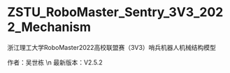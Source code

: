 # ZSTU_RoboMaster_Sentry_3V3_2022_Mechanism
浙江理工大学RoboMaster2022高校联盟赛（3V3）哨兵机器人机械结构模型

作者：吴世栋 \n
最新版本：V2.5.2

